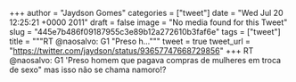 
+++
author = "Jaydson Gomes"
categories = ["tweet"]
date = "Wed Jul 20 12:25:21 +0000 2011"
draft = false
image = "No media found for this Tweet"
slug = "445e7b486f09187955c3e89b12a272610b3faf6e"
tags = ["tweet"]
title = """RT @naosalvo: G1 "Preso h..."""
tweet = true
tweet_url = "https://twitter.com/jaydson/status/93657747668729856"
+++
RT @naosalvo: G1 'Preso homem que pagava compras de mulheres em troca de sexo" mas isso não se chama namoro!?
